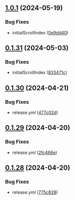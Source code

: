 ## [1.0.1](https://github.com/asdotdev/react-list/compare/v0.1.31...v1.0.1) (2024-05-19)


### Bug Fixes

* initialScrollIndex ([0e9dd40](https://github.com/asdotdev/react-list/commit/0e9dd4044cd5120b18c26104918e775f0f7ae7c6))



## [0.1.31](https://github.com/asdotdev/react-list/compare/v0.1.30...v0.1.31) (2024-05-03)


### Bug Fixes

* initialScrollIndex ([833471c](https://github.com/asdotdev/react-list/commit/833471c36b8463c495225fab4641f0131ba40287))



## [0.1.30](https://github.com/asdotdev/react-list/compare/v0.1.29...v0.1.30) (2024-04-21)


### Bug Fixes

* release.yml ([477c02d](https://github.com/asdotdev/react-list/commit/477c02df230e64b1f41399f9e74377f6d69a816f))



## [0.1.29](https://github.com/asdotdev/react-list/compare/v0.1.28...v0.1.29) (2024-04-20)


### Bug Fixes

* release.yml ([2fc466e](https://github.com/asdotdev/react-list/commit/2fc466ecbc33726fbeecc3cff07126ff61f59f61))



## [0.1.28](https://github.com/asdotdev/react-list/compare/v0.1.27...v0.1.28) (2024-04-20)


### Bug Fixes

* release.yml ([775c828](https://github.com/asdotdev/react-list/commit/775c82858bc57dd8e515cd8e7f1c11c2f67baf7b))



